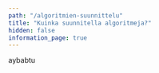 ```yaml
---
path: "/algoritmien-suunnittelu"
title: "Kuinka suunnitella algoritmeja?"
hidden: false
information_page: true
---
```


aybabtu
